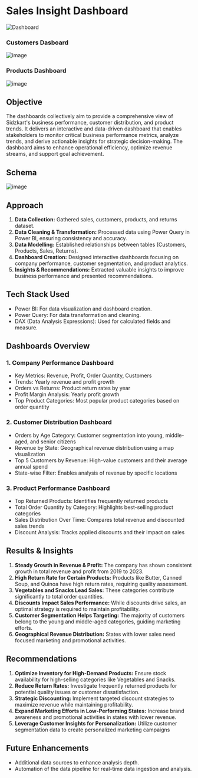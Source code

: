# Sales Insight Dashboard
![Dashboard](https://github.com/user-attachments/assets/6fe1a39e-ea5d-45bf-a33b-7cbe8aafdd85)
### Customers Dasboard
![image](https://github.com/user-attachments/assets/6e202caf-7998-459e-b2eb-21a78ff88dab)
### Products Dashboard
![image](https://github.com/user-attachments/assets/5314fa89-2573-480d-994a-5de933104f66)

## Objective 
The dashboards collectively aim to provide a comprehensive view of Sidzkart's business performance, customer distribution, and product trends. It delivers an interactive and data-driven dashboard that enables stakeholders to monitor critical business performance metrics, analyze trends, and derive actionable insights for strategic decision-making. The dashboard aims to enhance operational efficiency, optimize revenue streams, and support goal achievement.

## Schema
![image](https://github.com/user-attachments/assets/d7ab15d3-813b-4726-b04b-fdbeed1bcc4f)

## Approach
1.	**Data Collection:** Gathered sales, customers, products, and returns dataset.
2.	**Data Cleaning & Transformation:** Processed data using Power Query in Power BI, ensuring consistency and accuracy.
3.	**Data Modelling:** Established relationships between tables (Customers, Products, Sales, Returns).
4.	**Dashboard Creation:** Designed interactive dashboards focusing on company performance, customer segmentation, and product analytics.
5.	**Insights & Recommendations:** Extracted valuable insights to improve business performance and presented recommendations.

## Tech Stack Used 
-	Power BI: For data visualization and dashboard creation.
-	Power Query: For data transformation and cleaning.
-	DAX (Data Analysis Expressions): Used for calculated fields and measure.

## Dashboards Overview
### 1. Company Performance Dashboard
-	Key Metrics: Revenue, Profit, Order Quantity, Customers
-	Trends: Yearly revenue and profit growth
-	Orders vs Returns: Product return rates by year
-	Profit Margin Analysis: Yearly profit growth
-	Top Product Categories: Most popular product categories based on order quantity
### 2. Customer Distribution Dashboard
- Orders by Age Category: Customer segmentation into young, middle-aged, and senior citizens
- Revenue by State: Geographical revenue distribution using a map visualization
- Top 5 Customers by Revenue: High-value customers and their average annual spend
- State-wise Filter: Enables analysis of revenue by specific locations
### 3. Product Performance Dashboard
- Top Returned Products: Identifies frequently returned products
- Total Order Quantity by Category: Highlights best-selling product categories
- Sales Distribution Over Time: Compares total revenue and discounted sales trends
- Discount Analysis: Tracks applied discounts and their impact on sales

## Results & Insights
1.	**Steady Growth in Revenue & Profit:** The company has shown consistent growth in total revenue and profit from 2019 to 2023.
2.	**High Return Rate for Certain Products:** Products like Butter, Canned Soup, and Quinoa have high return rates, requiring quality assessment.
3.	**Vegetables and Snacks Lead Sales:** These categories contribute significantly to total order quantities.
4.	**Discounts Impact Sales Performance:** While discounts drive sales, an optimal strategy is required to maintain profitability.
5.	**Customer Segmentation Helps Targeting:** The majority of customers belong to the young and middle-aged categories, guiding marketing efforts.
6.	**Geographical Revenue Distribution:** States with lower sales need focused marketing and promotional activities.

## Recommendations
1.	**Optimize Inventory for High-Demand Products:** Ensure stock availability for high-selling categories like Vegetables and Snacks.
2.	**Reduce Return Rates:** Investigate frequently returned products for potential quality issues or customer dissatisfaction.
3.	**Strategic Discounting:** Implement targeted discount strategies to maximize revenue while maintaining profitability.
4.	**Expand Marketing Efforts in Low-Performing States:** Increase brand awareness and promotional activities in states with lower revenue.
5.	**Leverage Customer Insights for Personalization:** Utilize customer segmentation data to create personalized marketing campaigns

## Future Enhancements
- Additional data sources to enhance analysis depth.
- Automation of the data pipeline for real-time data ingestion and analysis.


